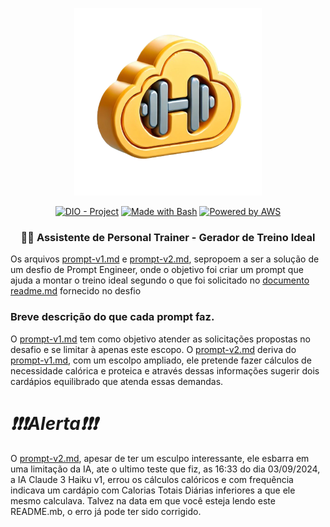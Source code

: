 <div align="center">

![Sou uma imagem](../.github/assets/logo_3.png)

</div>

<div align="center">

  [![DIO - Project](https://img.shields.io/badge/DIO-Project-FED564?logo=youtube)](https://dio.me/)
  [![Made with Bash](https://img.shields.io/badge/Prompt-Project-FED564?logo=gnu-bash&amp;logoColor=white)](https://www.gnu.org/software/bash/)
  [![Powered by AWS](https://img.shields.io/badge/Powered%20by-AWS-FED564?logo=icloud&logoColor=white)](https://aws.amazon.com/)

  ### 🏋️‍♂️ Assistente de Personal Trainer - Gerador de Treino Ideal
</div>

Os arquivos [prompt-v1.md](./prompt-v1.md) e [prompt-v2.md](./prompt-v2.md), sepropoem a ser a solução de um desfio de Prompt Engineer, onde o objetivo foi criar um prompt que ajuda a montar o treino ideal segundo o que foi solicitado no <a href="../readme.md"> documento readme.md</a> fornecido no desfio


### Breve descrição do que cada prompt faz.
O [prompt-v1.md](./prompt-v1.md) tem como objetivo atender as solicitações propostas no desafio e se limitar à apenas este escopo. O [prompt-v2.md](./prompt-v2.md) deriva do [prompt-v1.md](./prompt-v1.md), com um escolpo ampliado, ele pretende fazer cálculos de necessidade calórica e proteica e através dessas informações sugerir dois cardápios equilibrado que atenda essas demandas.


 # ***❗❗❗Alerta❗❗❗***
O [prompt-v2.md](./prompt-v2.md), apesar de ter um esculpo interessante, ele esbarra em uma limitação da IA, ate o ultimo teste que fiz, as 16:33 do dia 03/09/2024, a IA Claude 3 Haiku
v1, errou os cálculos calóricos e com frequência indicava um cardápio com Calorias Totais Diárias inferiores a que ele mesmo calculava. Talvez na data em que você esteja lendo este README.mb, o erro já pode ter sido corrigido.
